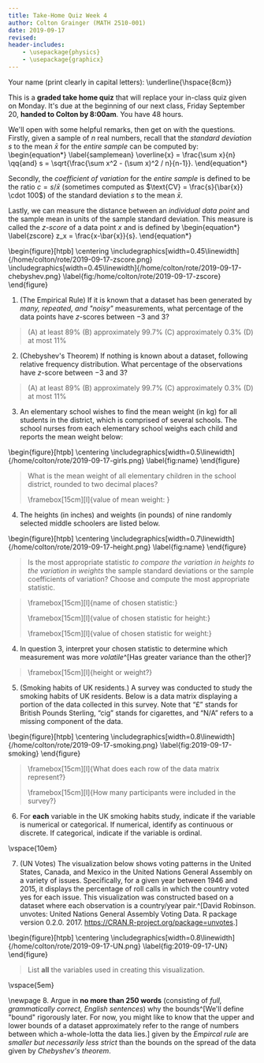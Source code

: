 ```yaml
---
title: Take-Home Quiz Week 4
author: Colton Grainger (MATH 2510-001)
date: 2019-09-17
revised:
header-includes:
    - \usepackage{physics}
    - \usepackage{graphicx}
---
```


Your name (print clearly in capital letters): \underline{\hspace{8cm}}

This is a **graded take home quiz** that will replace your in-class quiz given on Monday. It's due at the beginning of our next class, Friday September 20, **handed to Colton by 8:00am**. You have 48 hours.

We'll open with some helpful remarks, then get on with the questions. Firstly, given a sample of $n$ real numbers, recall that the *standard deviation* $s$ to the mean $\bar{x}$ for the *entire sample* can be computed by:
\begin{equation*}
    \label{samplemean}
    \overline{x} = \frac{\sum x}{n} \qq{and} s = \sqrt{\frac{\sum x^2 - (\sum x)^2 / n}{n-1}}.
\end{equation*}

Secondly, the *coefficient of variation* for the *entire sample* is defined to be the ratio $c = s/\bar{x}$ (sometimes computed as $\text{CV} = \frac{s}{\bar{x}} \cdot 100$) of the standard deviation $s$ to the mean $\bar{x}$.

Lastly, we can measure the distance between an *individual data point* and the sample mean in units of the sample standard deviation. This measure is called the *z-score* of a data point $x$ and is defined by
\begin{equation*}
    \label{zscore}
    z_x = \frac{x-\bar{x}}{s}.
\end{equation*}

\begin{figure}[htpb]
    \centering
    \includegraphics[width=0.45\linewidth]{/home/colton/rote/2019-09-17-zscore.png} \includegraphics[width=0.45\linewidth]{/home/colton/rote/2019-09-17-chebyshev.png}
    \label{fig:/home/colton/rote/2019-09-17-zscore}
\end{figure}

1. (The Empirical Rule) If it is known that a dataset has been generated by *many, repeated, and "noisy"* measurements, what percentage of the data points have $z$-scores between $-3$ and $3$?

> (A) at least 89% 
> (B) approximately 99.7%
> (C) approximately 0.3% 
> (D) at most 11%

2. (Chebyshev's Theorem) If nothing is known about a dataset, following relative frequency distribution. What percentage of the observations have $z$-score between $-3$ and $3$?

> (A) at least 89% 
> (B) approximately 99.7%
> (C) approximately 0.3% 
> (D) at most 11%

3. An elementary school wishes to find the mean weight (in kg) for all students in the district, which is comprised of several schools. The school nurses from each elementary school weighs each child and reports the mean weight below:

\begin{figure}[htpb]
    \centering
    \includegraphics[width=0.5\linewidth]{/home/colton/rote/2019-09-17-girls.png}
    \label{fig:name}
\end{figure}

> What is the mean weight of all elementary children in the school district, rounded to two decimal places? 
>
> \framebox[15cm][l]{value of mean weight: }

4. The heights (in inches) and weights (in pounds) of nine randomly selected middle schoolers are listed below.

\begin{figure}[htpb]
    \centering
    \includegraphics[width=0.7\linewidth]{/home/colton/rote/2019-09-17-height.png}
    \label{fig:name}
\end{figure}

> Is the most appropriate statistic *to compare the variation in heights to the variation in weights* the sample standard deviations or the sample coefficients of variation? Choose and compute the most appropriate statistic. 

> \framebox[15cm][l]{name of chosen statistic:}
>
> \framebox[15cm][l]{value of chosen statistic for height:}
>
> \framebox[15cm][l]{value of chosen statistic for weight:}

4. In question 3, interpret your chosen statistic to determine which measurement was more *volatile*^[Has greater variance than the other]?

> \framebox[15cm][l]{height or weight?}

5. (Smoking habits of UK residents.) A survey was conducted to study the smoking habits of UK residents. Below is a data matrix displaying a portion of the data collected in this survey. Note that “£” stands for British Pounds Sterling, “cig” stands for cigarettes, and “N/A” refers to a missing component of the data.

\begin{figure}[htpb]
    \centering
    \includegraphics[width=0.8\linewidth]{/home/colton/rote/2019-09-17-smoking.png}
    \label{fig:2019-09-17-smoking}
\end{figure}

> \framebox[15cm][l]{What does each row of the data matrix represent?}
>
> \framebox[15cm][l]{How many participants were included in the survey?}
 
6. For **each** variable in the UK smoking habits study, indicate if the variable is numerical or categorical. If numerical, identify as continuous or discrete. If categorical, indicate if the variable is ordinal.

\vspace{10em}

7. (UN Votes) The visualization below shows voting patterns in the United States, Canada, and Mexico in the United Nations General Assembly on a variety of issues. Specifically, for a given year between 1946 and 2015, it displays the percentage of roll calls in which the country voted yes for each issue. This visualization was constructed based on a dataset where each observation is a country/year pair.^[David Robinson. unvotes: United Nations General Assembly Voting Data. R package version 0.2.0. 2017. <https://CRAN.R-project.org/package=unvotes>.]

\begin{figure}[htpb]
    \centering
    \includegraphics[width=0.8\linewidth]{/home/colton/rote/2019-09-17-UN.png}
    \label{fig:2019-09-17-UN}
\end{figure}

> List **all** the variables used in creating this visualization.

\vspace{5em}

\newpage
8. Argue in **no more than 250 words** (consisting of *full, grammatically correct, English sentences*) why the bounds^[We'll define "bound" rigorously later. For now, you might like to know that the upper and lower bounds of a dataset approximately refer to the range of numbers between which a-whole-lotta the data lies.] given by the *Empircal rule* are *smaller but necessarily less strict* than the bounds on the spread of the data given by *Chebyshev's theorem*. 

